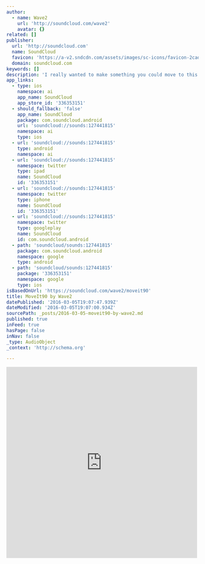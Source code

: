 ```yaml
---
author:
  - name: Wave2
    url: 'http://soundcloud.com/wave2'
    avatar: {}
related: []
publisher:
  url: 'http://soundcloud.com'
  name: SoundCloud
  favicon: 'https://a-v2.sndcdn.com/assets/images/sc-icons/favicon-2cadd14b.ico'
  domain: soundcloud.com
keywords: []
description: 'I really wanted to make something you could move to this time round. A break from the ambient, yet still overly synth driven in nature.'
app_links:
  - type: ios
    namespace: ai
    app_name: SoundCloud
    app_store_id: '336353151'
  - should_fallback: 'false'
    app_name: SoundCloud
    package: com.soundcloud.android
    url: 'soundcloud://sounds:127441815'
    namespace: ai
    type: ios
  - url: 'soundcloud://sounds:127441815'
    type: android
    namespace: ai
  - url: 'soundcloud://sounds:127441815'
    namespace: twitter
    type: ipad
    name: SoundCloud
    id: '336353151'
  - url: 'soundcloud://sounds:127441815'
    namespace: twitter
    type: iphone
    name: SoundCloud
    id: '336353151'
  - url: 'soundcloud://sounds:127441815'
    namespace: twitter
    type: googleplay
    name: SoundCloud
    id: com.soundcloud.android
  - path: 'soundcloud/sounds:127441815'
    package: com.soundcloud.android
    namespace: google
    type: android
  - path: 'soundcloud/sounds:127441815'
    package: '336353151'
    namespace: google
    type: ios
isBasedOnUrl: 'https://soundcloud.com/wave2/moveit90'
title: MoveIt90 by Wave2
datePublished: '2016-03-05T19:07:47.939Z'
dateModified: '2016-03-05T19:07:00.934Z'
sourcePath: _posts/2016-03-05-moveit90-by-wave2.md
published: true
inFeed: true
hasPage: false
inNav: false
_type: AudioObject
_context: 'http://schema.org'

---
```

<iframe src="https://cdn.embedly.com/widgets/media.html?src=https%3A%2F%2Fw.soundcloud.com%2Fplayer%2F%3Fvisual%3Dtrue%26url%3Dhttp%253A%252F%252Fapi.soundcloud.com%252Ftracks%252F127441815%26show_artwork%3Dtrue&amp;url=https%3A%2F%2Fsoundcloud.com%2Fwave2%2Fmoveit90&amp;image=http%3A%2F%2Fi1.sndcdn.com%2Fartworks-000066795493-q0d3p2-t500x500.jpg&amp;key=b7d04c9b404c499eba89ee7072e1c4f7&amp;type=text%2Fhtml&amp;schema=soundcloud" width="500" height="500" scrolling="no" frameborder="0" allowfullscreen="allowfullscreen" style=""></iframe>